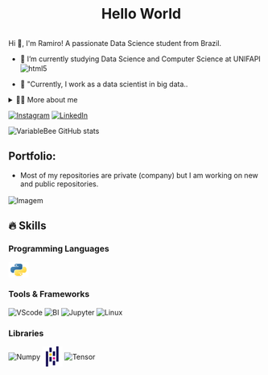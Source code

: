 <!--título-->
<div id="user-content-toc">
  <ul align="center">
    <summary><h1 style="display: inline-block">Hello World</h1></summary>
</div>

<!-- Presentation -->
<p>
  Hi 👋, I'm Ramiro! A passionate Data Science student from Brazil.

  - 🌱 I’m currently studying Data Science and Computer Science at UNIFAPI <img align="center" alt="html5" src="https://unifapi.edu.br/assets/img/logo.png" />

  - 🔭 "Currently, I work as a data scientist in big data..
</p>

<!-- Dropdown -->
<details>
  <summary>👨‍💻 More about me</summary>

  - 💬 I am 20 years old, currently living in Brazil. I have fluency in English and have experience with SQL, Python, Data Analysis, Data visualization.

</details>

<!-- Links -->
[![Instagram](https://img.shields.io/badge/Instagram-E4405F?style=for-the-badge&logo=instagram&logoColor=white)](https://www.instagram.com/jougeeer/)
[![LinkedIn](https://img.shields.io/badge/LinkedIn-0077B5?style=for-the-badge&logo=linkedin&logoColor=white)](https://www.linkedin.com/in/ramiro-var%C3%A3o-654628232/)


<!-- GithubStats -->
![VariableBee GitHub stats](https://github-readme-stats.vercel.app/api?username=JorgeRamiroDev&show_icons=true&theme=gotham)

<!-- Portfolio -->
## Portfolio:
* Most of my repositories are private (company) but I am working on new and public repositories.


<!-- GIF -->
<p align="left">
  <img align="center" src="https://i.giphy.com/zGnnFpOB1OjMQ.webp" alt="Imagem">
</p>

## 🔥 Skills
<!-- Skills: Programming Languages -->
  <div style="flex-basis: 48%;">
    <h3>Programming Languages</h3>
    <img align="center" alt="Python" height="30" width="40" src="https://raw.githubusercontent.com/devicons/devicon/master/icons/python/python-original.svg">
  </div>
  
  <!-- Skills: Tools & Frameworks -->
  <div style="flex-basis: 48%;">
    <h3>Tools & Frameworks</h3>
    <img align="center" alt="VScode" height="30" width="40" src="https://cdn.jsdelivr.net/gh/devicons/devicon/icons/vscode/vscode-original.svg">
    <img align="center" alt="BI" height="30" width="40" src="https://imgs.search.brave.com/TB0kIVjo3Bh8Qt9OrGcY-J6VIR5cdWRIm6hGEThuesc/rs:fit:500:0:0/g:ce/aHR0cHM6Ly91cGxv/YWQud2lraW1lZGlh/Lm9yZy93aWtpcGVk/aWEvY29tbW9ucy9j/L2NmL05ld19Qb3dl/cl9CSV9Mb2dvLnN2/Zw.svg">
    <img align="center" alt="Jupyter" height="30" width="30" src="https://seeklogo.com/images/J/jupyter-logo-A91705F539-seeklogo.com.png">
    <img align="center" alt="Linux" height="30" width="40" src="https://www.svgrepo.com/show/7095/linux.svg">
  </div>
  
  <!-- Skills: Libraries -->
  <div style="flex-basis: 48%;">
    <h3>Libraries</h3>
    <img align="center" alt="Numpy" height="30" width="40" src="https://cdn.jsdelivr.net/gh/devicons/devicon/icons/numpy/numpy-original.svg">
    <img align="center" alt="Pandas" src="https://raw.githubusercontent.com/devicons/devicon/2ae2a900d2f041da66e950e4d48052658d850630/icons/pandas/pandas-original.svg" alt="pandas" width="40" height="40"/>
    <img align="center" alt="Tensor" src="https://upload.wikimedia.org/wikipedia/commons/2/2d/Tensorflow_logo.svg" width="40" height="40"/>
    
  </div>

